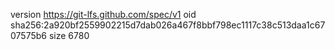 version https://git-lfs.github.com/spec/v1
oid sha256:2a920bf2559902215d7dab026a467f8bbf798ec1117c38c513daa1c6707575b6
size 6780
